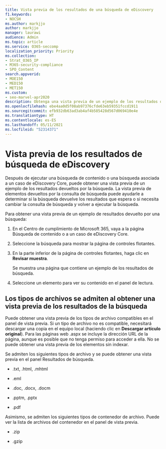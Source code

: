```yaml
---
title: Vista previa de los resultados de una búsqueda de eDiscovery
f1.keywords:
- NOCSH
ms.author: markjjo
author: markjjo
manager: laurawi
audience: Admin
ms.topic: article
ms.service: O365-seccomp
localization_priority: Priority
ms.collection:
- Strat_O365_IP
- M365-security-compliance
- SPO_Content
search.appverid:
- MOE150
- MED150
- MET150
ms.custom:
- seo-marvel-apr2020
description: Obtenga una vista previa de un ejemplo de los resultados devueltos por una búsqueda de contenido o una búsqueda de eDiscovery Core en el Centro de cumplimiento de Microsoft 365.
ms.openlocfilehash: ebe4aa0d5f08ab97376cfde63eb59351fccd1911
ms.sourcegitcommit: efb932db63ad3ab4af4b585428d567d069410e4e
ms.translationtype: HT
ms.contentlocale: es-ES
ms.lasthandoff: 05/11/2021
ms.locfileid: "52314371"
---
```

# <a name="preview-ediscovery-search-results"></a>Vista previa de los resultados de búsqueda de eDiscovery

Después de ejecutar una búsqueda de contenido o una búsqueda asociada a un caso de eDiscovery Core, puede obtener una vista previa de un ejemplo de los resultados devueltos por la búsqueda. La vista previa de elementos devueltos por la consulta de búsqueda puede ayudarle a determinar si la búsqueda devuelve los resultados que espera o si necesita cambiar la consulta de búsqueda y volver a ejecutar la búsqueda.

Para obtener una vista previa de un ejemplo de resultados devuelto por una búsqueda:

1. En el Centro de cumplimiento de Microsoft 365, vaya a la página Búsqueda de contenido o a un caso de eDiscovery Core.

2. Seleccione la búsqueda para mostrar la página de controles flotantes.

3. En la parte inferior de la página de controles flotantes, haga clic en **Revisar muestra**.

   Se muestra una página que contiene un ejemplo de los resultados de búsqueda.

4. Seleccione un elemento para ver su contenido en el panel de lectura.

## <a name="file-types-supported-when-previewing-search-results"></a>Los tipos de archivos se admiten al obtener una vista previa de los resultados de la búsqueda

Puede obtener una vista previa de los tipos de archivo compatibles en el panel de vista previa. Si un tipo de archivo no es compatible, necesitará descargar una copia en el equipo local (haciendo clic en **Descargar artículo original**). Para las páginas web .aspx se incluye la dirección URL de la página, aunque es posible que no tenga permiso para acceder a ella. No se puede obtener una vista previa de los elementos sin indexar.

Se admiten los siguientes tipos de archivo y se puede obtener una vista previa en el panel Resultados de búsqueda.
  
- .txt, .html, .mhtml

- .eml

- .doc, .docx, .docm

- .pptm, .pptx

- .pdf

Asimismo, se admiten los siguientes tipos de contenedor de archivo. Puede ver la lista de archivos del contenedor en el panel de vista previa.
  
- .zip

- .gzip
